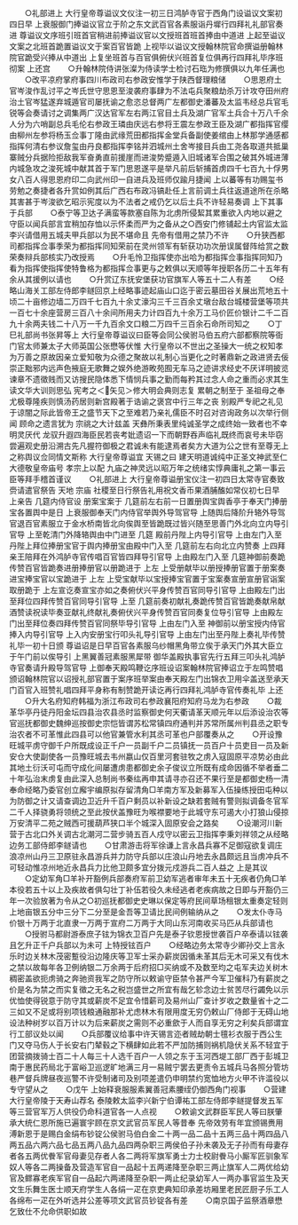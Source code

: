 <!-- { "loadSidebar": true } -->
　　○礼部进上  大行皇帝尊谥议文仪注一初三日鸿胪寺官于西角门设谥议文案初四日早  上衰服御门捧谥议官立于阶之东文武百官各素服诣丹墀行四拜礼礼部官奏进  尊谥议文序班引班首官稍进前捧谥议官以文授班首班首捧由中道进  上起至谥议文案之北班首跪置谥议文于案百官皆跪  上视毕以谥议文授翰林院官命撰谥册翰林院官跪受兴捧从中道出  上复坐班首与百官俱俯伏兴班首复位俱再行四拜礼毕序班彻案  上还宫
　　○升翰林院侍讲张澯为侍读学士检讨石珤为修撰俱以九年任满也
　　○改平凉府掌府事四川布政司右参政安惟学于陕西督理粮储
　　○思恩府土官岑浚作乱讨平之岑氏世守思恩至浚袭府事肆为不法屯兵聚粮劫杀万计攻夺田州府治土官岑猛遂弃城遁官司屡抚谕之愈恣总督两广左都御史潘蕃及太监韦经总兵官毛锐等会奏请讨之调集两广汉达官军左右两江官目土兵及湖广官军土兵合十万八千余人分为六哨副总兵毛伦右参政王璘由庆远右参将王震左参政王臣及湖广都指挥官缨由柳州左参将杨玉佥事丁隆由武缘荒田都指挥金堂兵备副使姜绾由上林那学通感都指挥何清右参议詹玺由丹良都指挥李铭并泗城州土舍岑接目兵由工尧各取道共抵巢寨贼分兵据险拒敌我军奋勇直前援崖而进浚势蹙遁入旧城诸军合围之破其外城进薄内城急攻之浚死城中献其首于军门思恩遂平是举凡前后斩捕首虏四千七百九十俘男女八百人得思恩府印二向武州印一自进兵及班师仅踰月捷闻  上以蕃等有功赐玺书劳勉之奏捷者各升赏如例其后广西右布政冯镐赴任上言前调土兵往返道途所在杀略其害甚于岑浚欲乞昭示宪度以为不法者之戒仍乞以后土兵不许轻易奏调  上下其事于兵部
　　○泰宁等卫达子满蛮等款塞自陈为北虏所侵絜其累重欲入内地以避之守臣以闻兵部言宜稍加存恤以示怀柔而严为之备从之○西安门修铺起土内官监太监李兴请借用五城夫甲兵部以为民不堪命且  先帝有借用之禁乃不许
　　○升狭西都司都指挥佥事季荣为都指挥同知荣前在灵州领军有斩获功功次册误属督阵给赏之数荣奏辩兵部核实乃改授焉
　　○升毛怜卫指挥使亦出哈为都指挥佥事指挥同知乃看为指挥使指挥使特鲁格为都指挥佥事更与之敕俱以天顺等年授职各历二十五年有余从其援例以请也
　　○升赏辽东抚安堡获功官旗军人等五十二人有差
　　○经略山海关工部左侍郎李鐩回京上经略事迹起庙山口迄于密云墓田谷关展出荒地五十顷二十亩修边墙二万四千七百九十余丈濠沟三千三百余丈墩台敌台城楼营堡等项共一百七十余座营房三百八十余间所用夫力计四百九十余万工马价匠价银计二千二百九十余两夫钱二十八万一千九百余文口粮二万四千三百余石命所司知之
　　○丁巳礼部尚书张昇等上  大行皇帝尊谥议曰臣等会同公侯驸马伯五府六部都察院等衙门官太师兼太子大师英国公张懋等伏惟  大行皇帝以不世出之圣操大一统之权知孝为万善之原故因亲立爱知敬为众德之聚故以礼制心当更化之时著鼎新之政进贤去佞崇正黜邪内远声色掖庭无歌舞之娱外绝游畋苑囿无车马之迹讲求经史不厌详明披览谏章不遗徵贱而又访搜民隐体悉下情悯兵事之勤而每矜其过念人命之重而必求其生读文华大训则思弘  宪考之＜矢见＞修大明会典则志复  累朝之制至于  圣祖母之奉尤极尊隆疾则慎汤药居则新宫殿著于诰谕之褒宫中行三年之丧  别殿严专祀之礼见于谅闇之际此皆帝王之盛节天下之至难若乃亲礼儒臣不时召对咨询政务以次举行侧闻  顾命之遗言犹为  宗祧之大计兹盖  天彝所秉表里纯诚圣学之成终始一致者也不幸  明灵厌代  龙驭升遐四海臣民若丧考妣遗诏一下而朝野吞声临礼既终而哀号未毕窃尝遍观史册沿溯古先凡握符御极之君诚未有能逮焉者矣方大道为公之世有至尊无上之称舆议佥同情文斯称  大行皇帝尊谥宜  天锡之曰  建天明道诚纯中正圣文神武至仁大德敬皇帝庙号  孝宗上以配  九庙之神灵远以昭万年之统绪实惇典庸礼之第一事云臣等拜手稽首谨议
　　○礼部进上  大行皇帝尊谥册宝仪注一初四日太常寺官奏致赍请遣官祭告  天地  宗庙  社稷至日行祭告礼用祝文香币果酒脯醢如常仪初七日早  上亲告  几筵内侍官设  册案宝案于  几筵前左右前一日置册舆宝舆香亭于奉天门捧册宝各置舆中是日  上衰服御奉天门内侍官举舆外导驾官导  上随舆后降阶升辂外导驾官退百官素服立于金水桥南皆北向俟舆至皆跪既过皆兴随至思善门外北向立内导引官导  上至乾清门外降辂舆由中门进至  几筵  殿前丹陛上内导引官导  上由左门入至丹陛上拜位捧册宝官于舆内捧册宝由殿中门入至  几筵前左右向北立内赞奏  上四拜亲王陪拜在外鸿胪寺官传唱百官皆四拜导引官导  上由殿左门入至  几筵神御前奏跪传赞百官皆跪奏进册捧册官以册跪进于  上左  上受册献毕以册授捧册官置于册案奏进宝捧宝官以宝跪进于  上左  上受宝献毕以宝授捧宝官置于宝案奏宣册宣册官诣案取册跪于  上左宣讫奏宣宝亦如之奏俯伏兴平身传赞百官同导引官导  上由殿左门出至拜位四拜传赞百官同导引官导  上至  几筵前奏初献礼奏跪传赞百官皆跪奏献帛献酒赞读祝读毕奏亚献礼终献礼奏俯伏兴平身传赞百官同奏复位导引官导  上由殿左门出至拜位奏四拜传赞百官同祭毕导引官导  上由左门入至  神御前以册宝授内侍官捧入内导引官导  上入内安册宝行叩头礼导引官导  上由左门出至丹陛上奏礼毕传赞礼毕一初十日颁  尊谥诏是日早百官各素服乌纱帽黑角带立俟于承天门外其大臣立于午门前以俟导引  上黑翼善冠素服黑犀带  御华盖殿执事官先行五拜三叩头礼鸿胪寺官奏请升殿导驾官导  上御奉天殿鸣鞭讫序班设诏案翰林院官捧诏立于左鸣赞唱颁诏翰林院官以诏授礼部官置于案序班举案由奉天殿左门出锦衣卫用伞盖送至承天门百官入班赞礼唱四拜平身称有制赞跪开读讫再行四拜礼鸿胪寺官传奏礼毕  上还
　　○升大名府知府韩福为浙江布政司右参政襄阳府知府马龙为右参政
　　○裁革华亭丹徒丹阳金坛四县治农县丞时监察御史何天衢请革天顺元年以后添设治农等官巡抚都御史魏绅巡按御史宗恺皆谓苏松常镇四府通判并苏常所属州判县丞之职专治农者不可革惟此四县可以他官兼管水利其丞可革也户部覆奏从之
　　○开设豫旺城平虏守御千户所既成设正千户一员副千户二员镇抚一员百户十员吏目一员及新安仓大使副使各一员豫旺城去韦州嬴山仅百里河套驻牧之虏入寇固原平凉势必由此其地土衍沃可屯而守成化间屡遭虏患都御史余子俊议立所既有成命因循不举者垂二十年弘治末虏复由此深入总制尚书秦纮再申其请寻亦召还不果行至是都御史杨一清奉命经略乃委官创立廨宇编原拟存留清角□羊南方军及新募军入伍操练授田屯种以为防御之计又请查调边卫近升千百户剩员以补新设之缺若套贼有警则拟调备冬官军二千人择骁勇将领统之至此按伏盖豫旺为喉襟要地于此城守东可遏大小打狼山侵掠万安清平二苑之贼西可援葫芦狭口半个城深入固原安会之路矣
　　○设潮河川新营于古北口外关调古北潮河二营步骑五百人戍守以密云卫指挥李秉刘祥领之从经略边务工部侍郎李鐩请也
　　○甘肃游击将军徐谦上言永昌兵寡不足御寇欲复调庄浪凉州山丹三卫原驻永昌游兵并力防守兵部以庄浪山丹地去永昌颇远且当虏冲兵不可轻动惟凉州地近永昌兵力比他卫颇多宜分拨元戍游兵二百人益之  上是其议
　　○定幼军角□羊补开豁例兵部奏府军前卫幼军逃者审年未五十无疾者仍角□羊本役若五十以上及疾故者俱勾壮丁补伍若役久未经逃者老疾病故之日即与开豁仍三年一次验放著为令从之○初巡抚都御史史琳以保定等府民间草场租银太重奏定轻则上地亩银五分中三分下二分至是金吾等卫请比民间例输纳从之
　　○发太仆寺马价银十万两于北直隶一万两于宣府二万两于大同山东河南收买马匹从兵部请也
　　○授驸马都尉游泰庶子铉为锦衣卫百户先是泰子钦恩授世袭百户卒泰请以铉袭且乞升正千户兵部以为未可  上特授铉百户
　　○经略边务太常寺少卿孙交上言永乐时边关林木茂密蹔役沿边隆庆等卫军士采办薪炭因循未革其后无木可采又有伐木之禁以故每年各卫例纳银二万余两于后府招□买纳或不及数至均之屯军夫边关树木稠密盖欲扼虏骑之奔驰资我军之防守所以敕谕守臣禁令甚严今军卫催科乃有薪炭之价是名为禁之而实复徵之无名之税岂盛世之所宜有哉乞轸念边士贫苦尽行蠲免以示优恤使得锐意于防守其或薪炭不足宜令惜薪司及易州山厂查计岁收之数量省十之二三如又不足或将别项钱粮通融那补尤虑林木有限用度无穷仍敕山厂侍郎于无碍山地设法种树岁以百万计以为后来薪炭之需则不必重歛于人而自享无穷之利矣兵部谓宜行工部议处以闻
　　○兵部覆议给事中许天锡言迩者贼劫朝士氊衫衣服于西公生门又夺马伤人于长安右门辇毂之下横肆如此若不严加防捕则祸机隐伏关系不轻宜于团营摘拨骑士百二十人每三十人选千百户一人领之东于玉河西堤工部厂西于彭城卫南于惠民药局北于富峪卫巡逻旷地满三月一易贼宁罢去更责令五城兵马各照分管坊巷严督兵牌昼夜巡警不许受制诸司及别项差遣仍申明禁约宽恤地方火甲不许滥役以专守望从之
　　○戊午  上始释衰服服素翼善冠素腰绖仍御西角门视事
　　○营建  大行皇帝陵于天寿山荐名  泰陵敕太监李兴新宁伯谭祐工部左侍郎李鐩提督发五军等三营官军万人供役仍命科道官各一人点视
　　○敕谕文武群臣军民人等曰朕肇承大统仁恩所施已遍寰宇顾在京文武官员军民人等昔奉  先帝效劳有年宜颁锡赉用溥新恩于是赐白金绢布钞锭公侯驸马伯白金二十两一品二品十五两三品十两四品八两五品六两六品七品五两八品九品四两杂职三两侯伯子孙未袭及无子孙而有母妻存者各五两优餋军官母妻见存者人各二两将军旗军勇士力士校尉餋马小厮军匠驯象军奴人等各二两操备及营造军官自一品起十五两递降至杂职三两止旗军人二两优给幼官及鳏寡老疾军官自一品起六两递降至杂职一两止纪录幼军人一两办事官监生及天文生乐舞生医士顺天府学生人各绢一疋在京吏典知印承差坊厢里老民匠厨子乐工人各绵布一疋在外听选并公差等项文武官员钞锭各有差
　　○南京国子监祭酒章懋乞致仕不允命供职如故
